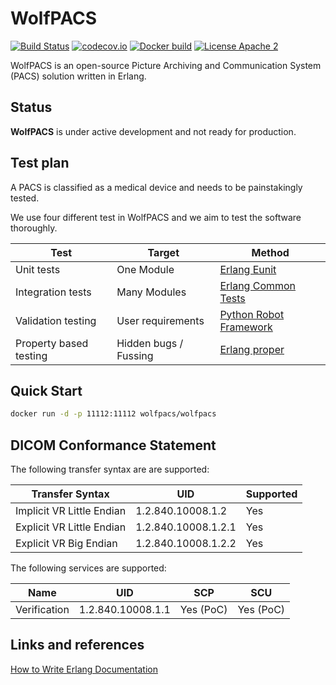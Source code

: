 WolfPACS
========

[![Build Status](https://travis-ci.org/wolfpacs/wolfpacs.svg?branch=master)](https://travis-ci.org/wolfpacs/wolfpacs)
[![codecov.io](https://codecov.io/gh/wolfpacs/wolfpacs/coverage.svg?branch=master)](https://codecov.io/gh/wolfpacs/wolfpacs?branch=master)
[![Docker build](https://img.shields.io/docker/cloud/build/wolfpacs/wolfpacs.svg?color=green)](https://hub.docker.com/r/wolfpacs/wolfpacs)
[![License Apache 2](https://img.shields.io/badge/License-Apache2-blue.svg)](https://www.apache.org/licenses/LICENSE-2.0)

WolfPACS is an open-source Picture Archiving and Communication System (PACS) solution written in Erlang.

Status
------

**WolfPACS** is under active development and not ready for production.

Test plan
---------

A PACS is classified as a medical device and needs to be painstakingly tested.

We use four different test in WolfPACS and we aim to test the software thoroughly.

| Test                   | Target                | Method                                                                            |
|------------------------|-----------------------|-----------------------------------------------------------------------------------|
| Unit tests             | One Module            | [Erlang Eunit](http://erlang.org/doc/apps/eunit/chapter.html)                     |
| Integration tests      | Many Modules          | [Erlang Common Tests](https://erlang.org/doc/apps/common_test/introduction.html)  |
| Validation testing     | User requirements     | [Python Robot Framework](https://robotframework.org/)                             |
| Property based testing | Hidden bugs / Fussing | [Erlang proper](https://propertesting.com/)                                       |

Quick Start
-----------

```sh
docker run -d -p 11112:11112 wolfpacs/wolfpacs
```

DICOM Conformance Statement
---------------------------

The following transfer syntax are are supported:

| Transfer Syntax           | UID                 | Supported |
|---------------------------|---------------------|-----------|
| Implicit VR Little Endian | 1.2.840.10008.1.2   | Yes       |
| Explicit VR Little Endian | 1.2.840.10008.1.2.1 | Yes       |
| Explicit VR Big Endian    | 1.2.840.10008.1.2.2 | Yes       |

The following services are supported:

| Name        | UID               | SCP       | SCU       |
|-------------|-------------------|-----------|-----------|
|Verification | 1.2.840.10008.1.1 | Yes (PoC) | Yes (PoC) |

Links and references
--------------------

[How to Write Erlang Documentation](https://docs.2600hz.com/dev/doc/engineering/erlang-documentation/)
